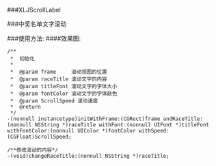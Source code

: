 ###XLJScrollLabel

###中奖名单文字滚动

###使用方法:
####效果图:
[](https://github.com/marlonxlj/ScrollLable/blob/master/1.gif)
```
/**
 *  初始化
 *
 *  @param frame     滚动视图的位置
 *  @param raceTitle 滚动文字的内容
 *  @param titleFont 滚动文字的字体大小
 *  @param fontColor 滚动文字的字体颜色
 *  @param ScrollSpeed 滚动速度
 *  @return 
 */
-(nonnull instancetype)initWithFrame:(CGRect)frame andRaceTitle:(nonnull NSString *)raceTitle withFont:(nonnull UIFont *)titleFont withFontColor:(nonnull UIColor *)fontColor withSpeed:(CGFloat)ScrollSpeed;

```

```
/**修改滚动的内容*/
-(void)changeRaceTitle:(nonnull NSString *)raceTitle;

```
